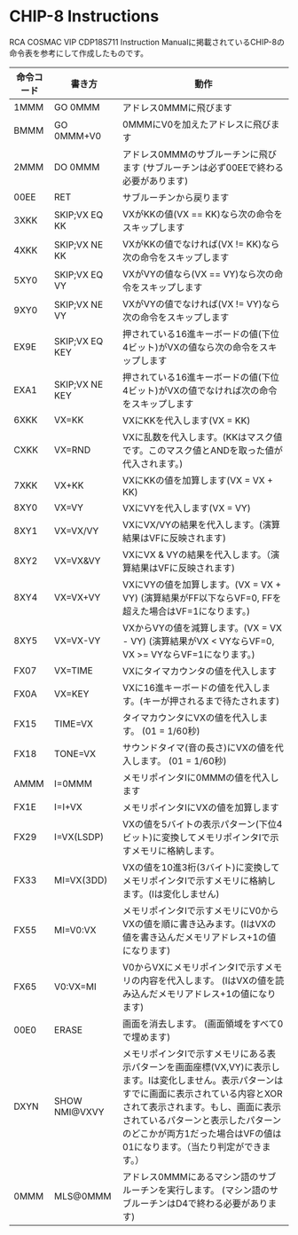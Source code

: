 # CHIP-8 Instructions

RCA COSMAC VIP CDP18S711 Instruction Manualに掲載されているCHIP-8の命令表を参考にして作成したものです。

| 命令コード | 書き方 |  動作 |
|----|----|----|
| 1MMM | GO 0MMM  | アドレス0MMMに飛びます |
| BMMM | GO 0MMM+V0 | 0MMMにV0を加えたアドレスに飛びます |
| 2MMM | DO 0MMM |  アドレス0MMMのサブルーチンに飛びます (サブルーチンは必ず00EEで終わる必要があります) |
| 00EE | RET |  サブルーチンから戻ります |
| 3XKK | SKIP;VX EQ KK | VXがKKの値(VX == KK)なら次の命令をスキップします |
| 4XKK | SKIP;VX NE KK | VXがKKの値でなければ(VX != KK)なら次の命令をスキップします |
| 5XY0 | SKIP;VX EQ VY | VXがVYの値なら(VX == VY)なら次の命令をスキップします |
| 9XY0 | SKIP;VX NE VY | VXがVYの値でなければ(VX != VY)なら次の命令をスキップします |
| EX9E | SKIP;VX EQ KEY  | 押されている16進キーボードの値(下位4ビット)がVXの値なら次の命令をスキップします |
| EXA1 | SKIP;VX NE KEY | 押されている16進キーボードの値(下位4ビット)がVXの値でなければ次の命令をスキップします |
| 6XKK | VX=KK | VXにKKを代入します(VX = KK) |
| CXKK | VX=RND | VXに乱数を代入します。(KKはマスク値です。このマスク値とANDを取った値が代入されます。) |
| 7XKK | VX+KK | VXにKKの値を加算します(VX = VX + KK) |
| 8XY0 | VX=VY | VXにVYを代入します(VX = VY) |
| 8XY1 | VX=VX/VY | VXにVX/VYの結果を代入します。(演算結果はVFに反映されます) |
| 8XY2 | VX=VX&VY | VXにVX & VYの結果を代入します。（演算結果はVFに反映されます)  |
| 8XY4 | VX=VX+VY | VXにVYの値を加算します。(VX = VX + VY) (演算結果がFF以下ならVF=0, FFを超えた場合はVF=1になります。) |
| 8XY5 | VX=VX-VY | VXからVYの値を減算します。(VX = VX - VY) (演算結果がVX < VYならVF=0, VX >= VYならVF=1になります。) |
| FX07 | VX=TIME | VXにタイマカウンタの値を代入します |
| FX0A | VX=KEY | VXに16進キーボードの値を代入します。(キーが押されるまで待たされます) |
| FX15 | TIME=VX | タイマカウンタにVXの値を代入します。 (01 = 1/60秒) |
| FX18 | TONE=VX | サウンドタイマ(音の長さ)にVXの値を代入します。 (01 = 1/60秒) |
| AMMM | I=0MMM | メモリポインタIに0MMMの値を代入します |
| FX1E | I=I+VX | メモリポインタIにVXの値を加算します |
| FX29 | I=VX(LSDP) | VXの値を5バイトの表示パターン(下位4ビット)に変換してメモリポインタIで示すメモリに格納します。|
| FX33 | MI=VX(3DD) | VXの値を10進3桁(3バイト)に変換してメモリポインタIで示すメモリに格納します。(Iは変化しません) |
| FX55 | MI=V0:VX | メモリポインタIで示すメモリにV0からVXの値を順に書き込みます。(IはVXの値を書き込んだメモリアドレス+1の値になります) |
| FX65 | V0:VX=MI | V0からVXにメモリポインタIで示すメモリの内容を代入します。 (IはVXの値を読み込んだメモリアドレス+1の値になります) |
| 00E0 | ERASE | 画面を消去します。 (画面領域をすべて0で埋めます) |
| DXYN | SHOW NMI@VXVY | メモリポインタIで示すメモリにある表示パターンを画面座標(VX,VY)に表示します。Iは変化しません。表示パターンはすでに画面に表示されている内容とXORされて表示されます。もし、画面に表示されているパターンと表示したパターンのどこかが両方1だった場合はVFの値は01になります。（当たり判定ができます。） |
| 0MMM | MLS@0MMM | アドレス0MMMにあるマシン語のサブルーチンを実行します。 (マシン語のサブルーチンはD4で終わる必要があります) |
